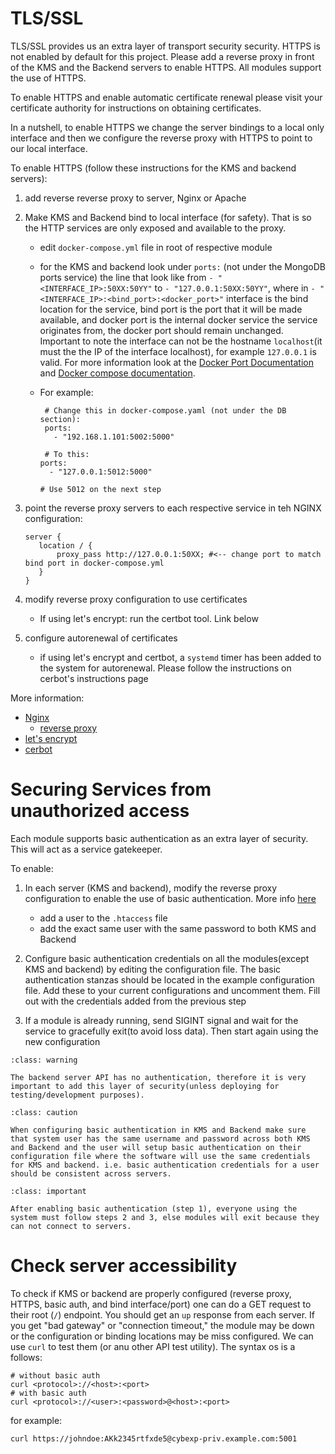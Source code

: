 # TLS/SSL
TLS/SSL provides us an extra layer of transport security security. HTTPS is not enabled by default for this project. Please add a reverse proxy in front of the KMS and the Backend servers to enable HTTPS. All modules support the use of HTTPS.

To enable HTTPS and enable automatic certificate renewal please visit your certificate authority for instructions on obtaining certificates. 

In a nutshell, to enable HTTPS we change the server bindings to a local only interface and then we configure the reverse proxy with HTTPS to point to our local interface. 

To enable HTTPS (follow these instructions for the KMS and backend servers):
1. add reverse reverse proxy to server, Nginx or Apache
2. Make KMS and Backend bind to local interface (for safety). That is so the HTTP services are only exposed and available to the proxy.
    - edit `docker-compose.yml` file in root of respective module
    - for the KMS and backend look under `ports:` (not under the MongoDB ports service) the line that look like  from `- "<INTERFACE_IP>:50XX:50YY"` to `- "127.0.0.1:50XX:50YY"`, where in `- "<INTERFACE_IP>:<bind_port>:<docker_port>"` interface is the bind location for the service, bind port is the port that it will be made available, and docker port is the internal docker service the service originates from, the docker port should remain unchanged. Important to note the interface can not be the hostname `localhost`(it must the the IP of the interface localhost), for example `127.0.0.1` is valid. For more information look at the [Docker Port Documentation](https://docs.docker.com/config/containers/container-networking/#published-ports) and [Docker compose documentation](https://docs.docker.com/compose/compose-file/compose-file-v3/#ports).
    - For example:

        ```
         # Change this in docker-compose.yaml (not under the DB section):
         ports:
           - "192.168.1.101:5002:5000"

         # To this:   
        ports:
          - "127.0.0.1:5012:5000"

        # Use 5012 on the next step
        ```

3. point the reverse proxy servers to each respective service in teh NGINX configuration:   


    ```
    server {
       location / {
           proxy_pass http://127.0.0.1:50XX; #<-- change port to match bind port in docker-compose.yml
       }
    }
    ```

4. modify reverse proxy configuration to use certificates
   - If using let's encrypt: run the certbot tool. Link below
5. configure autorenewal of certificates
   - if using let's encrypt and certbot, a `systemd` timer has been added to the system for autorenewal. Please follow the instructions on cerbot's  instructions page

More information:
- [Nginx](https://docs.nginx.com/nginx/admin-guide/)
  - [reverse proxy](https://docs.nginx.com/nginx/admin-guide/web-server/reverse-proxy/)
- [let's encrypt](https://letsencrypt.org/)
- [cerbot](https://certbot.eff.org/)


# Securing Services from unauthorized access

Each module supports basic authentication as an extra layer of security. This will act as a service gatekeeper.

To enable:
1. In each server (KMS and backend), modify the reverse proxy configuration to enable the use of basic authentication. More info [here](https://docs.nginx.com/nginx/admin-guide/security-controls/configuring-http-basic-authentication/)
   - add a user to the `.htaccess` file
   - add the exact same user with the same password to both KMS and Backend
2. Configure basic authentication credentials on all the modules(except KMS and backend) by editing the configuration file. The basic authentication stanzas should be located in the example configuration file. Add these to your current configurations and uncomment them. Fill out with the credentials added from the previous step
   
3. If a module is already running, send SIGINT signal and wait for the service to gracefully exit(to avoid loss data). Then start again using the new configuration




```{admonition} Warning
:class: warning

The backend server API has no authentication, therefore it is very important to add this layer of security(unless deploying for testing/development purposes).
```

```{admonition} KMS and Backend basic authentication consistency
:class: caution

When configuring basic authentication in KMS and Backend make sure that system user has the same username and password across both KMS and Backend and the user will setup basic authentication on their configuration file where the software will use the same credentials for KMS and backend. i.e. basic authentication credentials for a user should be consistent across servers.
```


```{admonition} Must configure modules after enabling
:class: important

After enabling basic authentication (step 1), everyone using the system must follow steps 2 and 3, else modules will exit because they can not connect to servers.
```

# Check server accessibility

To check if KMS or backend are properly configured (reverse proxy, HTTPS, basic auth, and bind interface/port) one can do a GET request to their root (`/`) endpoint. You should get an `up` response from each server. If you get "bad gateway" or "connection timeout," the module may be down or the configuration or binding locations may be miss configured. We can use `curl` to test them (or anu other API test utility). The syntax os is a follows:   
```
# without basic auth
curl <protocol>://<host>:<port>
# with basic auth
curl <protocol>://<user>:<password>@<host>:<port>
```   

for example:
```bash
curl https://johndoe:AKk2345rtfxde5@cybexp-priv.example.com:5001
```



